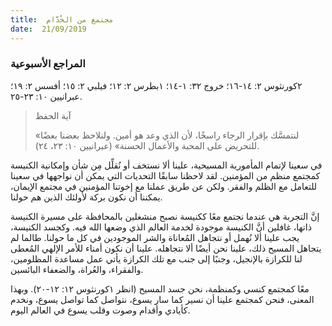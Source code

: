 ```yaml
---
title:  مجتمع من الخُدَّام
date:  21/09/2019
---
```


### المراجع الأسبوعية
٢كورنثوس ٢: ١٤-١٦؛ خروج ٣٢: ١-١٤؛ ١بطرس ٢: ١٢؛ فيلبي ٢: ١٥؛ أفسس ٢: ١٩؛ عبرانيين ١٠: ٢٣-٢٥.

> <p>آية الحفظ</p>
> «لنتمسَّك بإقرار الرجاء راسخًا، لأن الذي وعد هو أمين. ولنلاحظ بعضنا بعضًا للتحريض على المحبة والأعمال الحسنة» (عبرانيين ١٠: ٢٣، ٢٤).

في سعينا لإتمام المأمورية المسيحية، علينا ألا نستخف أو نُقلِّل مِن شأن وإمكانية الكنيسة كمجتمع منظم من المؤمنين. لقد لاحظنا سابقًا التحديات التي يمكن أن نواجهها في سعينا للتعامل مع الظلم والفقر. ولكن عن طريق عملنا مع إخوتنا المؤمنين في مجتمع الإيمان، يمكننا أن نكون بركة لأولئك الذين هم حولنا.

إنَّ التجربة هي عندما نجتمع معًا ككنيسة نصبح منشغلين بالمحافظة على مسيرة الكنيسة ذاتها، غافلين أنَّ الكنيسة موجودة لخدمة العالم الذي وضعها الله فيه. وكجسد الكنيسة، يجب علينا ألا نُهمل أو نتجاهل المُعاناة والشر الموجودين في كل ما حولنا. طالما لم يتجاهل المسيح ذلك، علينا نحن أيضًا ألا نتجاهله. علينا أن نكون أمناء للأمر الإلهي المُعطى لنا للكرازة بالإنجيل، وجنبًا إلى جنب مع تلك الكرازة يأتي عمل مساعدة المظلومين، والفقراء، والعُراة، والضعفاء البائسين.

معًا كمجتمع كنسي وكمنظمة، نحن جسد المسيح (انظر ١كورنثوس ١٢: ١٢-٢٠). وبهذا المعنى، فنحن كمجتمع علينا أن نسير كما سار يسوع، نتواصل كما تواصل يسوع، ونخدم كأيادي وأقدام وصوت وقلب يسوع في العالم اليوم.